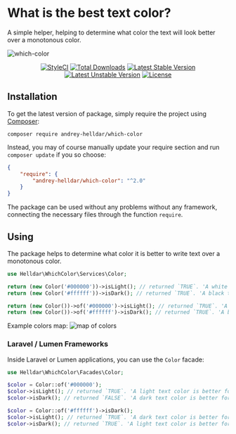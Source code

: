 # What is the best text color?

A simple helper, helping to determine what color the text will look better over a monotonous color.

![which-color](https://user-images.githubusercontent.com/10347617/43231566-9f9cb208-9075-11e8-9143-89b904cc8306.png)

<p align="center">
    <a href="https://styleci.io/repos/142359733"><img src="https://styleci.io/repos/142359733/shield" alt="StyleCI" /></a>
    <a href="https://packagist.org/packages/andrey-helldar/which-color"><img src="https://img.shields.io/packagist/dt/andrey-helldar/which-color.svg?style=flat-square" alt="Total Downloads" /></a>
    <a href="https://packagist.org/packages/andrey-helldar/which-color"><img src="https://poser.pugx.org/andrey-helldar/which-color/v/stable?format=flat-square" alt="Latest Stable Version" /></a>
    <a href="https://packagist.org/packages/andrey-helldar/which-color"><img src="https://poser.pugx.org/andrey-helldar/which-color/v/unstable?format=flat-square" alt="Latest Unstable Version" /></a>
    <a href="LICENSE"><img src="https://poser.pugx.org/andrey-helldar/which-color/license?format=flat-square" alt="License" /></a>
</p>

## Installation

To get the latest version of package, simply require the project using [Composer](https://getcomposer.org):

```
composer require andrey-helldar/which-color
```

Instead, you may of course manually update your require section and run `composer update` if you so choose:

```json
{
    "require": {
        "andrey-helldar/which-color": "^2.0"
    }
}
```

The package can be used without any problems without any framework, connecting the necessary files through the function `require`.

## Using

The package helps to determine what color it is better to write text over a monotonous color.

```php
use Helldar\WhichColor\Services\Color;

return (new Color('#000000'))->isLight(); // returned `TRUE`. 'A white text color is better for black background'
return (new Color('#ffffff'))->isDark(); // returned `TRUE`. 'A black text color is better for white background'

return (new Color())->of('#000000')->isLight(); // returned `TRUE`. 'A white text color is better for black background'
return (new Color())->of('#ffffff')->isDark(); // returned `TRUE`. 'A black text color is better for white background'
```

Example colors map:
![map of colors](https://user-images.githubusercontent.com/10347617/43231090-85dfba92-9073-11e8-9dbc-d2968b5ef1a2.png)

### Laravel / Lumen Frameworks

Inside Laravel or Lumen applications, you can use the `Color` facade:

```php
use Helldar\WhichColor\Facades\Color;

$color = Color::of('#000000');
$color->isLight(); // returned `TRUE`. 'A light text color is better for dark background'
$color->isDark(); // returned `FALSE`. 'A dark text color is better for light background'

$color = Color::of('#ffffff')->isDark();
$color->isLight(); // returned `TRUE`. 'A dark text color is better for light background'
$color->isDark(); // returned `TRUE`. 'A light text color is better for dark background'
```
